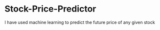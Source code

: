 # Stock-Price-Predictor
I have used machine learning to predict the future price of any given stock 
